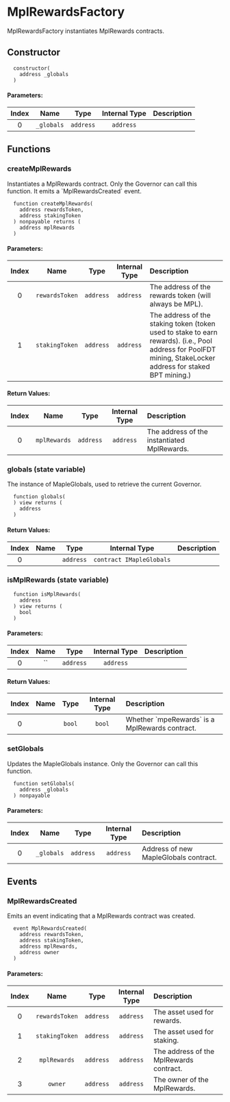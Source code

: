 # MplRewardsFactory

MplRewardsFactory instantiates MplRewards contracts.

## Constructor




```solidity
  constructor(
    address _globals
  )
```

#### Parameters:
| Index | Name | Type | Internal Type | Description |
| :---: | :--: | :--: | :-----------: | :---------- |
| 0 | `_globals` | `address` | `address` | 



## Functions

### createMplRewards 

Instantiates a MplRewards contract. Only the Governor can call this function. It emits a &#x60;MplRewardsCreated&#x60; event. 

```solidity
  function createMplRewards(
    address rewardsToken,
    address stakingToken
  ) nonpayable returns (
    address mplRewards
  )
```

#### Parameters:
| Index | Name | Type | Internal Type | Description |
| :---: | :--: | :--: | :-----------: | :---------- |
| 0 | `rewardsToken` | `address` | `address` | The address of the rewards token (will always be MPL).
| 1 | `stakingToken` | `address` | `address` | The address of the staking token (token used to stake to earn rewards).  (i.e., Pool address for PoolFDT mining, StakeLocker address for staked BPT mining.) 


#### Return Values:
| Index | Name | Type | Internal Type | Description |
| :---: | :--: | :--: | :-----------: | :---------- |
| 0 | `mplRewards` | `address` | `address` |  The address of the instantiated MplRewards.


### globals (state variable)

The instance of MapleGlobals, used to retrieve the current Governor.

```solidity
  function globals(
  ) view returns (
    address
  )
```



#### Return Values:
| Index | Name | Type | Internal Type | Description |
| :---: | :--: | :--: | :-----------: | :---------- |
| 0 |  | `address` | `contract IMapleGlobals` | 


### isMplRewards (state variable)



```solidity
  function isMplRewards(
    address
  ) view returns (
    bool
  )
```

#### Parameters:
| Index | Name | Type | Internal Type | Description |
| :---: | :--: | :--: | :-----------: | :---------- |
| 0 | `` | `address` | `address` | 


#### Return Values:
| Index | Name | Type | Internal Type | Description |
| :---: | :--: | :--: | :-----------: | :---------- |
| 0 |  | `bool` | `bool` | Whether &#x60;mpeRewards&#x60; is a MplRewards contract.


### setGlobals 

Updates the MapleGlobals instance. Only the Governor can call this function. 

```solidity
  function setGlobals(
    address _globals
  ) nonpayable
```

#### Parameters:
| Index | Name | Type | Internal Type | Description |
| :---: | :--: | :--: | :-----------: | :---------- |
| 0 | `_globals` | `address` | `address` | Address of new MapleGlobals contract.



## Events

### MplRewardsCreated

Emits an event indicating that a MplRewards contract was created.
```solidity
  event MplRewardsCreated(
    address rewardsToken,
    address stakingToken,
    address mplRewards,
    address owner
  )
```

#### Parameters:
| Index | Name | Type | Internal Type | Description |
| :---: | :--: | :--: | :-----------: | :---------- |
| 0 | `rewardsToken` | `address` | `address` | The asset used for rewards.
| 1 | `stakingToken` | `address` | `address` | The asset used for staking.
| 2 | `mplRewards` | `address` | `address` | The address of the MplRewards contract.
| 3 | `owner` | `address` | `address` | The owner of the MplRewards.

